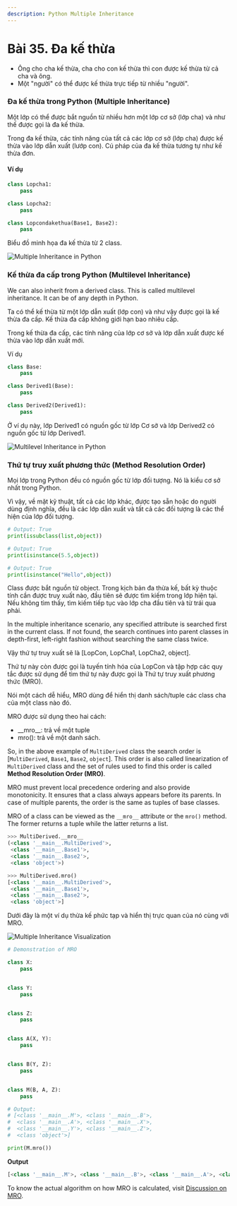 ```yaml
---
description: Python Multiple Inheritance
---
```


# Bài 35. Đa kế thừa

* Ông cho cha kế thừa, cha cho con kế thừa thì con được kế thừa từ cả cha và ông.
* Một "người" có thể được kế thừa trực tiếp từ nhiều "người".

### Đa kế thừa trong Python \(Multiple Inheritance\) <a id="inheritance"></a>

Một lớp có thể được bắt nguồn từ nhiều hơn một lớp cơ sở \(lớp cha\) và như thế được gọi là đa kế thừa.

Trong đa kế thừa, các tính năng của tất cả các lớp cơ sở \(lớp cha\) được kế thừa vào lớp dẫn xuất \(lướp con\). Cú pháp của đa kế thừa tương tự như kế thừa đơn.

#### Ví dụ

```python
class Lopcha1:
    pass

class Lopcha2:
    pass

class Lopcondakethua(Base1, Base2):
    pass
```

Biểu đồ minh họa đa kế thừa từ 2 class.

![Multiple Inheritance in Python](https://cdn.programiz.com/sites/tutorial2program/files/MultipleInheritance.jpg)

### Kế thừa đa cấp trong Python \(Multilevel Inheritance\) <a id="multilevel"></a>

We can also inherit from a derived class. This is called multilevel inheritance. It can be of any depth in Python.

Ta có thể kế thừa từ một lớp dẫn xuất \(lớp con\) và như vậy được gọi là kế thừa đa cấp. Kế thừa đa cấp không giới hạn bao nhiêu cấp.

Trong kế thừa đa cấp, các tính năng của lớp cơ sở và lớp dẫn xuất được kế thừa vào lớp dẫn xuất mới.

Ví dụ

```python
class Base:
    pass

class Derived1(Base):
    pass

class Derived2(Derived1):
    pass
```

Ở ví dụ này, lớp Derived1 có nguồn gốc từ lớp Cơ sở và lớp Derived2 có nguồn gốc từ lớp Derived1.

![Multilevel Inheritance in Python](https://cdn.programiz.com/sites/tutorial2program/files/MultilevelInheritance.jpg)

### Thứ tự truy xuất phương thức \(Method Resolution Order\)

Mọi lớp trong Python đều có nguồn gốc từ lớp đối tượng. Nó là kiểu cơ sở nhất trong Python.

Vì vậy, về mặt kỹ thuật, tất cả các lớp khác, được tạo sẵn hoặc do người dùng định nghĩa, đều là các lớp dẫn xuất và tất cả các đối tượng là các thể hiện của lớp đối tượng.

```python
# Output: True
print(issubclass(list,object))

# Output: True
print(isinstance(5.5,object))

# Output: True
print(isinstance("Hello",object))
```

Class được bắt nguồn từ object. Trong kịch bản đa thừa kế, bất kỳ thuộc tính cần được truy xuất nào, đầu tiên sẽ được tìm kiếm trong lớp hiện tại. Nếu không tìm thấy, tìm kiếm tiếp tục vào lớp cha đầu tiên và từ trái qua phải.

In the multiple inheritance scenario, any specified attribute is searched first in the current class. If not found, the search continues into parent classes in depth-first, left-right fashion without searching the same class twice.

Vậy thứ tự truy xuất sẽ là \[LopCon, LopCha1, LopCha2, object\].



Thứ tự này còn được gọi là tuyến tính hóa của LopCon và tập hợp các quy tắc được sử dụng để tìm thứ tự này được gọi là Thứ tự truy xuất phương thức \(MRO\).

Nói một cách dễ hiểu, MRO dùng để hiển thị danh sách/tuple các class cha của một class nào đó.

MRO được sử dụng theo hai cách:

* \_\_mro\_\_: trả về một tuple
* mro\(\): trả về một danh sách.



So, in the above example of `MultiDerived` class the search order is \[`MultiDerived`, `Base1`, `Base2`, `object`\]. This order is also called linearization of `MultiDerived` class and the set of rules used to find this order is called **Method Resolution Order \(MRO\)**.

MRO must prevent local precedence ordering and also provide monotonicity. It ensures that a class always appears before its parents. In case of multiple parents, the order is the same as tuples of base classes.

MRO of a class can be viewed as the `__mro__` attribute or the `mro()` method. The former returns a tuple while the latter returns a list.

```python
>>> MultiDerived.__mro__
(<class '__main__.MultiDerived'>,
 <class '__main__.Base1'>,
 <class '__main__.Base2'>,
 <class 'object'>)

>>> MultiDerived.mro()
[<class '__main__.MultiDerived'>,
 <class '__main__.Base1'>,
 <class '__main__.Base2'>,
 <class 'object'>]
```

Dưới đây là một ví dụ thừa kế phức tạp và hiển thị trực quan của nó cùng với MRO.

![Multiple Inheritance Visualization](https://cdn.programiz.com/sites/tutorial2program/files/MRO.jpg)

```python
# Demonstration of MRO

class X:
    pass


class Y:
    pass


class Z:
    pass


class A(X, Y):
    pass


class B(Y, Z):
    pass


class M(B, A, Z):
    pass

# Output:
# [<class '__main__.M'>, <class '__main__.B'>,
#  <class '__main__.A'>, <class '__main__.X'>,
#  <class '__main__.Y'>, <class '__main__.Z'>,
#  <class 'object'>]

print(M.mro())
```

**Output**

```python
[<class '__main__.M'>, <class '__main__.B'>, <class '__main__.A'>, <class '__main__.X'>, <class '__main__.Y'>, <class '__main__.Z'>, <class 'object'>]
```

To know the actual algorithm on how MRO is calculated, visit [Discussion on MRO](http://www.python.org/download/releases/2.3/mro/).

